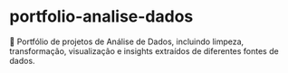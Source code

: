 # portfolio-analise-dados
📌 Portfólio de projetos de Análise de Dados, incluindo limpeza, transformação, visualização e insights extraídos de diferentes fontes de dados.
